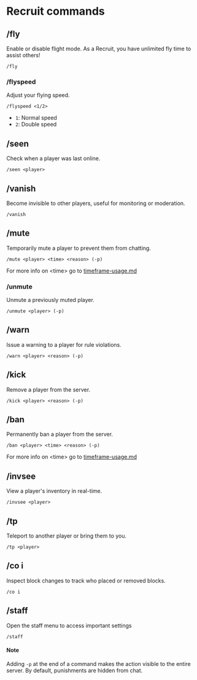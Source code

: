 # Recruit commands

## **/fly**

Enable or disable flight mode. As a Recruit, you have unlimited fly time to assist others!

```
/fly
```

### **/flyspeed**

Adjust your flying speed.

```
/flyspeed <1/2>
```

* `1`: Normal speed
* `2`: Double speed

## **/seen**

Check when a player was last online.

```
/seen <player>
```

## **/vanish**

Become invisible to other players, useful for monitoring or moderation.

```
/vanish
```

## **/mute**

Temporarily mute a player to prevent them from chatting.

```
/mute <player> <time> <reason> (-p)
```

For more info on \<time> go to [timeframe-usage.md](../../commands/timeframe-usage.md "mention")

### **/unmute**

Unmute a previously muted player.

```
/unmute <player> (-p)
```

## **/warn**

Issue a warning to a player for rule violations.

```
/warn <player> <reason> (-p)
```

## **/kick**

Remove a player from the server.

```
/kick <player> <reason> (-p)
```

## **/ban**

Permanently ban a player from the server.

```
/ban <player> <time> <reason> (-p)
```

For more info on \<time> go to [timeframe-usage.md](../../commands/timeframe-usage.md "mention")

## **/invsee**

View a player's inventory in real-time.

```
/invsee <player>
```

## **/tp**

Teleport to another player or bring them to you.

```
/tp <player>
```

## **/co i**

Inspect block changes to track who placed or removed blocks.

```
/co i
```

## **/staff**

Open the staff menu to access important settings

```
/staff
```

#### Note

Adding `-p` at the end of a command makes the action visible to the entire server. By default, punishments are hidden from chat.

